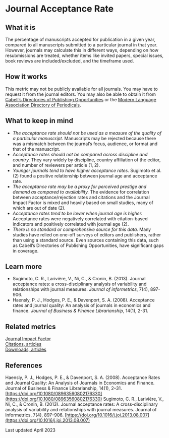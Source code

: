 # Journal Acceptance Rate

## What it is

The percentage of manuscripts accepted for publication in a given year, compared to all manuscripts submitted to a particular journal in that year. However, journals may calculate this in different ways, depending on how resubmissions are treated, whether items like invited papers, special issues, book reviews are included/excluded, and the timeframe used.

## How it works

This metric may not be publicly available for all journals. You may have to request it from the journal editors. You may also be able to obtain it from [Cabell’s Directories of Publishing Opportunities](http://www.cabells.com/) or the [Modern Language Association Directory of Periodicals](https://www.mla.org/Publications/MLA-International-Bibliography/About-the-MLA-International-Bibliography/MLA-Directory-of-Periodicals).

## What to keep in mind

  - *The acceptance rate should not be used as a measure of the quality of a particular manuscript.* Manuscripts may be rejected because there was a mismatch between the journal’s focus, audience, or format and that of the manuscript.
 - *Acceptance rates should not be compared across discipline and country.* They vary widely by discipline, country affiliation of the editor, and number of reviewers per article (1, 2).
 - *Younger journals tend to have higher acceptance rates.* Sugimoto et al. (2) found a positive relationship between journal age and acceptance rate.
 - *The acceptance rate may be a proxy for perceived prestige and demand as compared to availability.* The evidence for correlation between acceptance/rejection rates and citations and the Journal Impact Factor is mixed and heavily based on small studies, many of which are out of date (2).
 - *Acceptance rates tend to be lower when journal age is higher.* Acceptance rates were negatively correlated with citation-based indicators and positively correlated with journal age (2).
 - *There is no standard or comprehensive source for this data.* Many studies have relied on one-off surveys of editors and publishers, rather than using a standard source. Even sources containing this data, such as Cabell’s Directories of Publishing Opportunities, have significant gaps in coverage.


## Learn more
 - Sugimoto, C. R., Larivière, V., Ni, C., & Cronin, B. (2013). Journal acceptance rates: a cross-disciplinary analysis of variability and relationships with journal measures. *Journal of informetrics*, 7(4), 897-906.
 - Haensly, P. J., Hodges, P. E., & Davenport, S. A. (2008). Acceptance rates and journal quality: An analysis of journals in economics and finance. *Journal of Business & Finance Librarianship*, 14(1), 2-31.


## Related metrics
[Journal Impact Factor]() <br>
[Citations, articles]() <br>
[Downloads, articles]() <br>

## References
Haensly, P. J., Hodges, P. E., & Davenport, S. A. (2008). Acceptance Rates and Journal Quality: An Analysis of Journals in Economics and Finance. Journal of Business & Finance Librarianship, 14(1), 2–31. [https://doi.org/10.1080/08963560802176330](https://doi.org/10.1080/08963560802176330)
Sugimoto, C. R., Larivière, V., Ni, C., & Cronin, B. (2013). Journal acceptance rates: A cross-disciplinary analysis of variability and relationships with journal measures. Journal of Informetrics, 7(4), 897–906. [https://doi.org/10.1016/j.joi.2013.08.007](https://doi.org/10.1016/j.joi.2013.08.007)

Last updated April 2023
